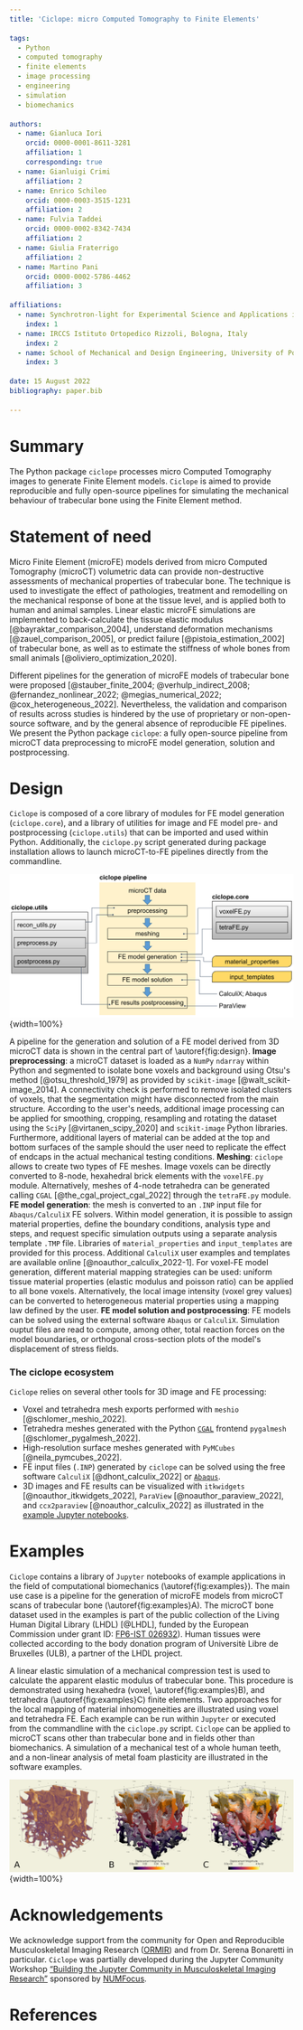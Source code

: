 ```yaml
---
title: 'Ciclope: micro Computed Tomography to Finite Elements'

tags:
  - Python
  - computed tomography
  - finite elements
  - image processing
  - engineering
  - simulation
  - biomechanics

authors:
  - name: Gianluca Iori
    orcid: 0000-0001-8611-3281
    affiliation: 1
    corresponding: true
  - name: Gianluigi Crimi
    affiliation: 2
  - name: Enrico Schileo
    orcid: 0000-0003-3515-1231
    affiliation: 2
  - name: Fulvia Taddei
    orcid: 0000-0002-8342-7434
    affiliation: 2
  - name: Giulia Fraterrigo
    affiliation: 2
  - name: Martino Pani
    orcid: 0000-0002-5786-4462
    affiliation: 3

affiliations:
  - name: Synchrotron-light for Experimental Science and Applications in the Middle East, Jordan
    index: 1
  - name: IRCCS Istituto Ortopedico Rizzoli, Bologna, Italy
    index: 2
  - name: School of Mechanical and Design Engineering, University of Portsmouth, UK
    index: 3

date: 15 August 2022
bibliography: paper.bib

---
```


# Summary
The Python package `ciclope` processes micro Computed Tomography images to generate Finite Element models. 
`Ciclope` is aimed to provide reproducible and fully open-source pipelines for simulating the mechanical behaviour of trabecular bone using the Finite Element method.

# Statement of need
Micro Finite Element (microFE) models derived from micro Computed Tomography (microCT) volumetric data can provide non-destructive assessments of mechanical properties of trabecular bone. The technique is used to investigate the effect of pathologies, treatment and remodelling on the mechanical response of bone at the tissue level, and is applied both to human and animal samples. Linear elastic microFE simulations are implemented to back-calculate the tissue elastic modulus [@bayraktar_comparison_2004], understand deformation mechanisms [@zauel_comparison_2005], or predict failure [@pistoia_estimation_2002] of trabecular bone, as well as to estimate the stiffness of whole bones from small animals [@oliviero_optimization_2020].

Different pipelines for the generation of microFE models of trabecular bone were proposed [@stauber_finite_2004; @verhulp_indirect_2008; @fernandez_nonlinear_2022; @megias_numerical_2022; @cox_heterogeneous_2022]. Nevertheless, the validation and comparison of results across studies is hindered by the use of proprietary or non-open-source software, and by the general absence of reproducible FE pipelines.
We present the Python package `ciclope`: a fully open-source pipeline from microCT data preprocessing to microFE model generation, solution and postprocessing.

[comment]: <> (Several groups highlighted the importance of an accurate description of boundary conditions and of validating model predictions with experimental measurements e.g. with Digital Volume Correlation.)

[comment]: <> (The development of open-source and reproducible microFE workflows is expected to facilitate and support the validation of biomechanical studies, strengthening at the same time the synergy with other fields of microFE application such as concrete, fiber composites and porous materials research.)

# Design
`Ciclope` is composed of a core library of modules for FE model generation (`ciclope.core`), and a library of utilities for image and FE model pre- and postprocessing (`ciclope.utils`) that can be imported and used within Python. Additionally, the `ciclope.py` script generated during package installation allows to launch microCT-to-FE pipelines directly from the commandline.

![Design of ciclope, and application to a pipeline for FE model generation from microCT data.\label{fig:design}](./../docs/ciclope_design.png){width=100%}

A pipeline for the generation and solution of a FE model derived from 3D microCT data is shown in the central part of \autoref{fig:design}.
**Image preprocessing**: a microCT dataset is loaded as a `NumPy` `ndarray` within Python and segmented to isolate bone voxels and background using Otsu's method [@otsu_threshold_1979] as provided by `scikit-image` [@walt_scikit-image_2014]. A connectivity check is performed to remove isolated clusters of voxels, that the segmentation might have disconnected from the main structure. According to the user's needs, additional image processing can be applied for smoothing, cropping, resampling and rotating the dataset using the `SciPy` [@virtanen_scipy_2020] and `scikit-image` Python libraries. Furthermore, additional layers of material can be added at the top and bottom surfaces of the sample should the user need to replicate the effect of endcaps in the actual mechanical testing conditions.
**Meshing**: `ciclope` allows to create two types of FE meshes. Image voxels can be directly converted to 8-node, hexahedral brick elements with the `voxelFE.py` module. Alternatively, meshes of 4-node tetrahedra can be generated calling `CGAL` [@the_cgal_project_cgal_2022] through the `tetraFE.py` module.
**FE model generation**: the mesh is converted to an `.INP` input file for `Abaqus/CalculiX` FE solvers. Within model generation, it is possible to assign material properties, define the boundary conditions, analysis type and steps, and request specific simulation outputs using a separate analysis template `.TMP` file. Libraries of `material_properties` and `input_templates` are provided for this process. Additional `CalculiX` user examples and templates are available online [@noauthor_calculix_2022-1]. For voxel-FE model generation, different material mapping strategies can be used: uniform tissue material properties (elastic modulus and poisson ratio) can be applied to all bone voxels. Alternatively, the local image intensity (voxel grey values) can be converted to heterogeneous material properties using a mapping law defined by the user.
**FE model solution and postprocessing**: FE models can be solved using the external software `Abaqus` or `CalculiX`. Simulation ouptut files are read to compute, among other, total reaction forces on the model boundaries, or orthogonal cross-section plots of the model's displacement of stress fields.

[comment]: <> (Finally, the 'beamFE.py' module allows to generate a mesh of 2-node beam elements, where each beam represents a single trabecula, and has a local trabecular thickness associated to it.)
[comment]: <> (bone mineral density BMD through a calibration rule obtained scanning a hydroxyapatite phantom. After this, an empirical law is used to convert local BMD to tissue elastic moduli Bourne_2004; garcia_2008.)
[comment]: <> (The pipeline is composed of the following steps:)
[comment]: <> (1. **microCT image preprocessing**: after reading in python a microCT dataset, the 3D volume can be cropped and aligned according to the desired direction of load, smoothed to remove noise with a Gaussian kernel, and resampled to lower image resolution. A binary mask of the bone tissue is generated thresholding bone voxels. Several global Otsu; Ridler_1978, or local adaptive thresholding ,..., techniques have been proposed Kim 2006. Embedding layers and steel caps can be added to simulate the experimental conditions of mechanical testing.)

### The ciclope ecosystem
`Ciclope` relies on several other tools for 3D image and FE processing:

- Voxel and tetrahedra mesh exports performed with `meshio` [@schlomer_meshio_2022].
- Tetrahedra meshes generated with the Python [`CGAL`](https://www.cgal.org/) frontend `pygalmesh` [@schlomer_pygalmesh_2022].
- High-resolution surface meshes generated with `PyMCubes` [@neila_pymcubes_2022].
- FE input files (`.INP`) generated by `ciclope` can be solved using the free software `CalculiX` [@dhont_calculix_2022] or [`Abaqus`](https://www.3ds.com/products-services/simulia/products/abaqus/).
- 3D images and FE results can be visualized with `itkwidgets` [@noauthor_itkwidgets_2022], `ParaView` [@noauthor_paraview_2022], and `ccx2paraview` [@noauthor_calculix_2022] as illustrated in the [example Jupyter notebooks](#Examples).

[comment]: <> (Dxchange @decarlo_2014)

# Examples
`Ciclope` contains a library of `Jupyter` notebooks of example applications in the field of computational biomechanics (\autoref{fig:examples}). The main use case is a pipeline for the generation of microFE models from microCT scans of trabecular bone (\autoref{fig:examples}A). The microCT bone dataset used in the examples is part of the public collection of the Living Human Digital Library (LHDL) [@LHDL], funded by the European Commission under grant ID: [FP6-IST 026932](https://cordis.europa.eu/project/id/026932)). Human tissues were collected according to the body donation program of Universitè Libre de Bruxelles (ULB), a partner of the LHDL project.

A linear elastic simulation of a mechanical compression test is used to calculate the apparent elastic modulus of trabecular bone. This procedure is demonstrated using hexahedra (voxel, \autoref{fig:examples}B), and tetrahedra (\autoref{fig:examples}C) finite elements. Two approaches for the local mapping of material inhomogeneities are illustrated using voxel and tetrahedra FE. Each example can be run within `Jupyter` or executed from the commandline with the `ciclope.py` script. `Ciclope` can be applied to microCT scans other than trabecular bone and in fields other than biomechanics. A simulation of a mechanical test of a whole human teeth, and a non-linear analysis of metal foam plasticity are illustrated in the software examples.

![MicroFE models of trabecular bone generated from 3D microCT images with `ciclope`. (A) Input microCT volume data. (B) Hexahedra, and (C) tetrahedra finite element models generated with the `voxelFE.py` and `tetraFE.py` modules, respectively.\label{fig:examples}](examples.png){width=100%}

[comment]: <> (# Conclusions)

# Acknowledgements
We acknowledge support from the community for Open and Reproducible Musculoskeletal Imaging Research ([ORMIR](https://ormircommunity.github.io/index.html#)) and from Dr. Serena Bonaretti in particular.
`Ciclope` was partially developed during the Jupyter Community Workshop [“Building the Jupyter Community in Musculoskeletal Imaging Research”](https://github.com/JCMSK/2022_JCW) sponsored by [NUMFocus](https://numfocus.org/).

# References